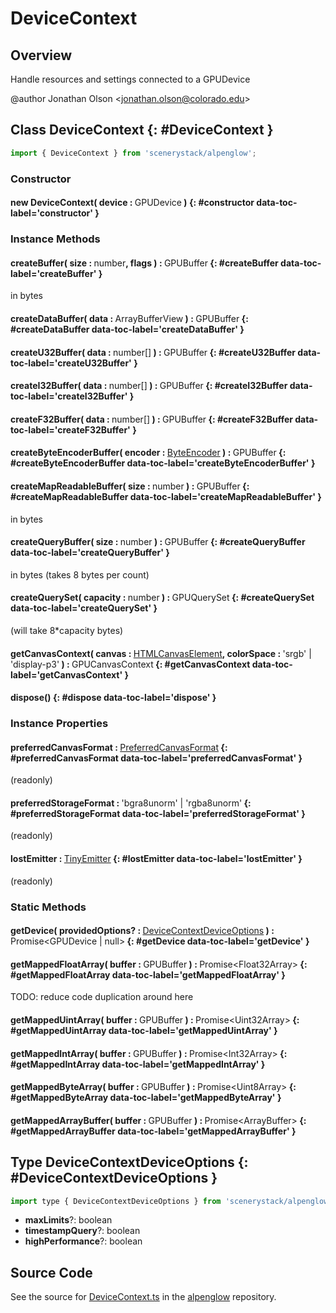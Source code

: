 # DeviceContext

## Overview

Handle resources and settings connected to a GPUDevice

@author Jonathan Olson &lt;jonathan.olson@colorado.edu&gt;

## Class DeviceContext {: #DeviceContext }


```js
import { DeviceContext } from 'scenerystack/alpenglow';
```
### Constructor

#### new DeviceContext( device : <span style="font-weight: 400;">GPUDevice</span> ) {: #constructor data-toc-label='constructor' }

### Instance Methods

#### createBuffer( size : <span style="font-weight: 400;"><span style="color: hsla(calc(var(--md-hue) + 180deg),80%,40%,1);">number</span></span>, flags ) : <span style="font-weight: 400;">GPUBuffer</span> {: #createBuffer data-toc-label='createBuffer' }

in bytes

#### createDataBuffer( data : <span style="font-weight: 400;">ArrayBufferView</span> ) : <span style="font-weight: 400;">GPUBuffer</span> {: #createDataBuffer data-toc-label='createDataBuffer' }

#### createU32Buffer( data : <span style="font-weight: 400;"><span style="color: hsla(calc(var(--md-hue) + 180deg),80%,40%,1);">number</span>[]</span> ) : <span style="font-weight: 400;">GPUBuffer</span> {: #createU32Buffer data-toc-label='createU32Buffer' }

#### createI32Buffer( data : <span style="font-weight: 400;"><span style="color: hsla(calc(var(--md-hue) + 180deg),80%,40%,1);">number</span>[]</span> ) : <span style="font-weight: 400;">GPUBuffer</span> {: #createI32Buffer data-toc-label='createI32Buffer' }

#### createF32Buffer( data : <span style="font-weight: 400;"><span style="color: hsla(calc(var(--md-hue) + 180deg),80%,40%,1);">number</span>[]</span> ) : <span style="font-weight: 400;">GPUBuffer</span> {: #createF32Buffer data-toc-label='createF32Buffer' }

#### createByteEncoderBuffer( encoder : <span style="font-weight: 400;">[ByteEncoder](../alpenglow/ByteEncoder.md)</span> ) : <span style="font-weight: 400;">GPUBuffer</span> {: #createByteEncoderBuffer data-toc-label='createByteEncoderBuffer' }

#### createMapReadableBuffer( size : <span style="font-weight: 400;"><span style="color: hsla(calc(var(--md-hue) + 180deg),80%,40%,1);">number</span></span> ) : <span style="font-weight: 400;">GPUBuffer</span> {: #createMapReadableBuffer data-toc-label='createMapReadableBuffer' }

in bytes

#### createQueryBuffer( size : <span style="font-weight: 400;"><span style="color: hsla(calc(var(--md-hue) + 180deg),80%,40%,1);">number</span></span> ) : <span style="font-weight: 400;">GPUBuffer</span> {: #createQueryBuffer data-toc-label='createQueryBuffer' }

in bytes (takes 8 bytes per count)

#### createQuerySet( capacity : <span style="font-weight: 400;"><span style="color: hsla(calc(var(--md-hue) + 180deg),80%,40%,1);">number</span></span> ) : <span style="font-weight: 400;">GPUQuerySet</span> {: #createQuerySet data-toc-label='createQuerySet' }

(will take 8*capacity bytes)

#### getCanvasContext( canvas : <span style="font-weight: 400;">[HTMLCanvasElement](https://developer.mozilla.org/en-US/docs/Web/API/HTMLCanvasElement)</span>, colorSpace : <span style="font-weight: 400;">'srgb' | 'display-p3'</span> ) : <span style="font-weight: 400;">GPUCanvasContext</span> {: #getCanvasContext data-toc-label='getCanvasContext' }

#### dispose() {: #dispose data-toc-label='dispose' }

### Instance Properties

#### preferredCanvasFormat : <span style="font-weight: 400;">[PreferredCanvasFormat](../alpenglow/WebGPUAPI.md#PreferredCanvasFormat)</span> {: #preferredCanvasFormat data-toc-label='preferredCanvasFormat' }

(readonly)

#### preferredStorageFormat : <span style="font-weight: 400;">'bgra8unorm' | 'rgba8unorm'</span> {: #preferredStorageFormat data-toc-label='preferredStorageFormat' }

(readonly)

#### lostEmitter : <span style="font-weight: 400;">[TinyEmitter](../axon/TinyEmitter.md)</span> {: #lostEmitter data-toc-label='lostEmitter' }

(readonly)

### Static Methods

#### getDevice( providedOptions? : <span style="font-weight: 400;">[DeviceContextDeviceOptions](../alpenglow/DeviceContext.md#DeviceContextDeviceOptions)</span> ) : <span style="font-weight: 400;">Promise&lt;GPUDevice | <span style="color: hsla(calc(var(--md-hue) + 180deg),80%,40%,1);">null</span>&gt;</span> {: #getDevice data-toc-label='getDevice' }

#### getMappedFloatArray( buffer : <span style="font-weight: 400;">GPUBuffer</span> ) : <span style="font-weight: 400;">Promise&lt;Float32Array&gt;</span> {: #getMappedFloatArray data-toc-label='getMappedFloatArray' }

TODO: reduce code duplication around here

#### getMappedUintArray( buffer : <span style="font-weight: 400;">GPUBuffer</span> ) : <span style="font-weight: 400;">Promise&lt;Uint32Array&gt;</span> {: #getMappedUintArray data-toc-label='getMappedUintArray' }

#### getMappedIntArray( buffer : <span style="font-weight: 400;">GPUBuffer</span> ) : <span style="font-weight: 400;">Promise&lt;Int32Array&gt;</span> {: #getMappedIntArray data-toc-label='getMappedIntArray' }

#### getMappedByteArray( buffer : <span style="font-weight: 400;">GPUBuffer</span> ) : <span style="font-weight: 400;">Promise&lt;Uint8Array&gt;</span> {: #getMappedByteArray data-toc-label='getMappedByteArray' }

#### getMappedArrayBuffer( buffer : <span style="font-weight: 400;">GPUBuffer</span> ) : <span style="font-weight: 400;">Promise&lt;ArrayBuffer&gt;</span> {: #getMappedArrayBuffer data-toc-label='getMappedArrayBuffer' }



## Type DeviceContextDeviceOptions {: #DeviceContextDeviceOptions }


```js
import type { DeviceContextDeviceOptions } from 'scenerystack/alpenglow';
```
- **maxLimits**?: <span style="color: hsla(calc(var(--md-hue) + 180deg),80%,40%,1);">boolean</span>
- **timestampQuery**?: <span style="color: hsla(calc(var(--md-hue) + 180deg),80%,40%,1);">boolean</span>
- **highPerformance**?: <span style="color: hsla(calc(var(--md-hue) + 180deg),80%,40%,1);">boolean</span>




## Source Code

See the source for [DeviceContext.ts](https://github.com/phetsims/alpenglow/blob/main/js/webgpu/compute/DeviceContext.ts) in the [alpenglow](https://github.com/phetsims/alpenglow) repository.
